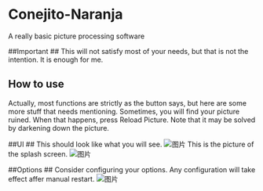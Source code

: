 # Conejito-Naranja
A really basic picture processing software

##Important ##
This will not satisfy most of your needs, but that is not the intention.
It is enough for me.

## How to use ##
Actually, most functions are strictly as the button says, but here are some more stuff that needs mentioning.
Sometimes, you will find your picture ruined. When that happens, press Reload Picture.
Note that it may be solved by darkening down the picture.

##UI ##
This should look like what you will see.
![图片](https://user-images.githubusercontent.com/102932323/178946857-e801d349-16f3-47e6-8ec0-5d1a577ebcac.png)
This is the picture of the splash screen.
![图片](https://user-images.githubusercontent.com/102932323/178947034-99c464fb-aa78-4cdd-afae-3d6f0b345683.png)

##Options ##
Consider configuring your options. Any configuration will take effect affer manual restart.
![图片](https://user-images.githubusercontent.com/102932323/178947442-5c0e8e51-296f-486e-9012-ff1b11e53be6.png)
